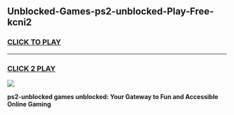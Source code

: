 
## Unblocked-Games-ps2-unblocked-Play-Free-kcni2
<h3>
<a href="https://premium76.site?title=ps2-unblocked&ref=10A">CLICK TO PLAY</a></h3>
<hr>

<h3>
<a href="https://premium76.site?title=ps2-unblocked&ref=10A">CLICK 2 PLAY</a>
  
</h3>

<a href="https://premium76.site?title=ps2-unblocked&ref=10A"><img src="https://clearcache.store/games.png"></a>


**ps2-unblocked games unblocked: Your Gateway to Fun and Accessible Online Gaming**
